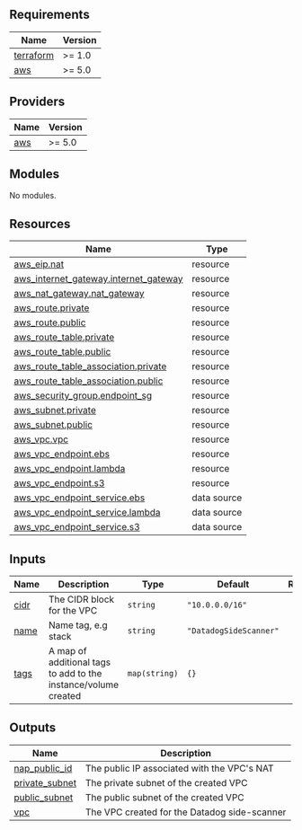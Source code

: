 <!-- BEGIN_TF_DOCS -->
## Requirements

| Name | Version |
|------|---------|
| <a name="requirement_terraform"></a> [terraform](#requirement\_terraform) | >= 1.0 |
| <a name="requirement_aws"></a> [aws](#requirement\_aws) | >= 5.0 |

## Providers

| Name | Version |
|------|---------|
| <a name="provider_aws"></a> [aws](#provider\_aws) | >= 5.0 |

## Modules

No modules.

## Resources

| Name | Type |
|------|------|
| [aws_eip.nat](https://registry.terraform.io/providers/hashicorp/aws/latest/docs/resources/eip) | resource |
| [aws_internet_gateway.internet_gateway](https://registry.terraform.io/providers/hashicorp/aws/latest/docs/resources/internet_gateway) | resource |
| [aws_nat_gateway.nat_gateway](https://registry.terraform.io/providers/hashicorp/aws/latest/docs/resources/nat_gateway) | resource |
| [aws_route.private](https://registry.terraform.io/providers/hashicorp/aws/latest/docs/resources/route) | resource |
| [aws_route.public](https://registry.terraform.io/providers/hashicorp/aws/latest/docs/resources/route) | resource |
| [aws_route_table.private](https://registry.terraform.io/providers/hashicorp/aws/latest/docs/resources/route_table) | resource |
| [aws_route_table.public](https://registry.terraform.io/providers/hashicorp/aws/latest/docs/resources/route_table) | resource |
| [aws_route_table_association.private](https://registry.terraform.io/providers/hashicorp/aws/latest/docs/resources/route_table_association) | resource |
| [aws_route_table_association.public](https://registry.terraform.io/providers/hashicorp/aws/latest/docs/resources/route_table_association) | resource |
| [aws_security_group.endpoint_sg](https://registry.terraform.io/providers/hashicorp/aws/latest/docs/resources/security_group) | resource |
| [aws_subnet.private](https://registry.terraform.io/providers/hashicorp/aws/latest/docs/resources/subnet) | resource |
| [aws_subnet.public](https://registry.terraform.io/providers/hashicorp/aws/latest/docs/resources/subnet) | resource |
| [aws_vpc.vpc](https://registry.terraform.io/providers/hashicorp/aws/latest/docs/resources/vpc) | resource |
| [aws_vpc_endpoint.ebs](https://registry.terraform.io/providers/hashicorp/aws/latest/docs/resources/vpc_endpoint) | resource |
| [aws_vpc_endpoint.lambda](https://registry.terraform.io/providers/hashicorp/aws/latest/docs/resources/vpc_endpoint) | resource |
| [aws_vpc_endpoint.s3](https://registry.terraform.io/providers/hashicorp/aws/latest/docs/resources/vpc_endpoint) | resource |
| [aws_vpc_endpoint_service.ebs](https://registry.terraform.io/providers/hashicorp/aws/latest/docs/data-sources/vpc_endpoint_service) | data source |
| [aws_vpc_endpoint_service.lambda](https://registry.terraform.io/providers/hashicorp/aws/latest/docs/data-sources/vpc_endpoint_service) | data source |
| [aws_vpc_endpoint_service.s3](https://registry.terraform.io/providers/hashicorp/aws/latest/docs/data-sources/vpc_endpoint_service) | data source |

## Inputs

| Name | Description | Type | Default | Required |
|------|-------------|------|---------|:--------:|
| <a name="input_cidr"></a> [cidr](#input\_cidr) | The CIDR block for the VPC | `string` | `"10.0.0.0/16"` | no |
| <a name="input_name"></a> [name](#input\_name) | Name tag, e.g stack | `string` | `"DatadogSideScanner"` | no |
| <a name="input_tags"></a> [tags](#input\_tags) | A map of additional tags to add to the instance/volume created | `map(string)` | `{}` | no |

## Outputs

| Name | Description |
|------|-------------|
| <a name="output_nap_public_id"></a> [nap\_public\_id](#output\_nap\_public\_id) | The public IP associated with the VPC's NAT |
| <a name="output_private_subnet"></a> [private\_subnet](#output\_private\_subnet) | The private subnet of the created VPC |
| <a name="output_public_subnet"></a> [public\_subnet](#output\_public\_subnet) | The public subnet of the created VPC |
| <a name="output_vpc"></a> [vpc](#output\_vpc) | The VPC created for the Datadog side-scanner |
<!-- END_TF_DOCS -->